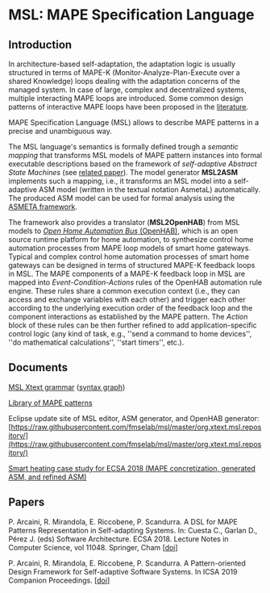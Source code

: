# MSL: MAPE Specification Language

## Introduction
In architecture-based self-adaptation, the adaptation logic is usually structured in terms of MAPE-K (Monitor-Analyze-Plan-Execute over a shared Knowledge) loops dealing with the adaptation concerns of the managed system. In case of large, complex and decentralized systems, multiple interacting MAPE loops are introduced. Some common design patterns of interactive MAPE loops have been proposed in the [literature](https://doi.org/10.1007/978-3-642-35813-5_4).

MAPE Specification Language (MSL) allows to describe MAPE patterns in a precise and unambiguous way.

The MSL language's semantics is formally defined trough a *semantic mapping* that transforms MSL models of MAPE pattern instances into formal executable descriptions based on the framework of *self-adaptive Abstract State Machines* (see [related paper](http://doi.acm.org/10.1145/3019598)).
The model generator **MSL2ASM** implements such a mapping, i.e., it transforms an MSL model into a self-adaptive ASM model (written in the textual notation AsmetaL) automatically. The produced ASM model can be used for formal analysis using the [ASMETA framework](http://asmeta.sourceforge.net/).

The framework also provides a translator (**MSL2OpenHAB**) from MSL models to [*Open Home Automation Bus* (OpenHAB)](https://www.openhab.org/), which is an open source runtime platform for home automation, to synthesize control home automation processes from MAPE loop models of smart home gateways. Typical and complex control home automation processes of smart home gateways can be designed in terms of structured MAPE-K feedback loops in MSL. The MAPE components of a MAPE-K feedback loop in MSL are mapped into *Event-Condition-Actions* rules of the OpenHAB automation rule engine. These rules share a common execution context (i.e., they can access and exchange variables with each other) and trigger each other according to the underlying execution order of the feedback loop and the component interactions as established by the MAPE pattern. The *Action* block of these rules can be then further refined to add application-specific control logic (any kind of task, e.g., ''send a command to home devices'', ''do mathematical calculations'', ''start timers'', etc.).

## Documents

[MSL Xtext grammar](http://fmse.di.unimi.it/sw/msl/MSL.xtext) ([syntax graph](http://fmse.di.unimi.it/sw/msl/MSL.png))

[Library of MAPE patterns](http://fmse.di.unimi.it/sw/msl/MAPEpatterns.zip)

Eclipse update site of MSL editor, ASM generator, and OpenHAB generator: [https://raw.githubusercontent.com/fmselab/msl/master/org.xtext.msl.repository/](https://raw.githubusercontent.com/fmselab/msl/master/org.xtext.msl.repository/)

[Smart heating case study for ECSA 2018 (MAPE concretization, generated ASM, and refined ASM)](http://fmse.di.unimi.it/sw/msl/smartHeatingCaseStudyECSA2018.zip)

## Papers

P. Arcaini, R. Mirandola, E. Riccobene, P. Scandurra. A DSL for MAPE Patterns Representation in Self-adapting Systems. In: Cuesta C., Garlan D., Pérez J. (eds) Software Architecture. ECSA 2018. Lecture Notes in Computer Science, vol 11048. Springer, Cham \[[doi](https://doi.org/10.1007/978-3-030-00761-4_1)\]

P. Arcaini, R. Mirandola, E. Riccobene, P. Scandurra. A Pattern-oriented Design Framework for Self-adaptive Software Systems. In ICSA 2019 Companion Proceedings. \[[doi](https://doi.org/10.1109/ICSA-C.2019.00037)\] 

